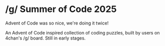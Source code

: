 # /g/ Summer of Code 2025

Advent of Code was so nice, we're doing it twice!

An Advent of Code inspired collection of coding puzzles, built by users on 4chan's /g/ board. Still in early stages.
